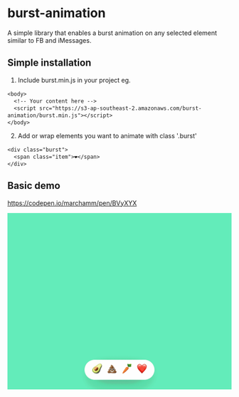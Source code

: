 # burst-animation
A simple library that enables a burst animation on any selected element similar to FB and iMessages.

## Simple installation

1. Include burst.min.js in your project eg.
```
<body>
  <!-- Your content here -->
  <script src="https://s3-ap-southeast-2.amazonaws.com/burst-animation/burst.min.js"></script>
</body>
```

2. Add or wrap elements you want to animate with class '.burst'
```
<div class="burst">
  <span class="item">❤️</span>
</div>
```

## Basic demo
https://codepen.io/marchamm/pen/BVyXYX

![alt text](https://raw.githubusercontent.com/marchamm/burst-animation/master/burst.gif "Demo gif")
